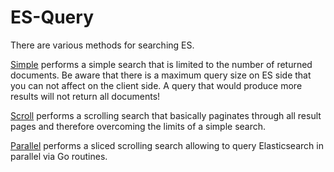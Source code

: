 # ES-Query

There are various methods for searching ES.

[Simple](simple) performs a simple search that is limited to the number of returned documents. Be aware that there is a maximum query size on ES side that you can not affect on the client side. A query that would produce more results will not return all documents!

[Scroll](scroll) performs a scrolling search that basically paginates through all result pages and therefore overcoming the limits of a simple search.

[Parallel](parallel) performs a sliced scrolling search allowing to query Elasticsearch in parallel via Go routines.
